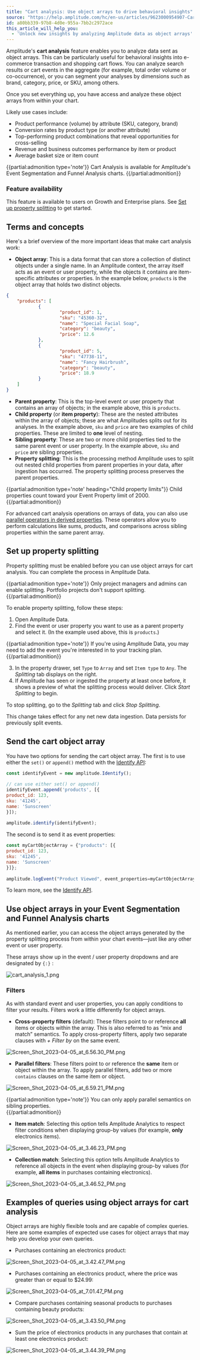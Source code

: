 ```yaml
---
title: "Cart analysis: Use object arrays to drive behavioral insights"
source: "https://help.amplitude.com/hc/en-us/articles/9623000954907-Cart-analysis-Use-object-arrays-to-drive-behavioral-insights"
id: a80bb339-97b8-4d0e-955a-7bb2c2972ace
this_article_will_help_you:
  - 'Unlock new insights by analyzing Amplitude data as object arrays'
---
```

Amplitude's **cart analysis** feature enables you to analyze data sent as object arrays. This can be particularly useful for behavioral insights into e-commerce transaction and shopping cart flows. You can analyze search results or cart events in the aggregate (for example, total order volume or co-occurrence), or you can segment your analyses by dimensions such as brand, category, price, or SKU, among others.

Once you set everything up, you have access and analyze these object arrays from within your chart. 

Likely use cases include:

* Product performance (volume) by attribute (SKU, category, brand)
* Conversion rates by product type (or another attribute)
* Top-performing product combinations that reveal opportunities for cross-selling
* Revenue and business outcomes performance by item or product
* Average basket size or item count

{{partial:admonition type='note'}}
Cart Analysis is available for Amplitude's Event Segmentation and Funnel Analysis charts.
{{/partial:admonition}}

### Feature availability

This feature is available to users on Growth and Enterprise plans. See [Set up property splitting](#set-up-property-splitting) to get started. 

## Terms and concepts

Here's a brief overview of the more important ideas that make cart analysis work:

* **Object array**: This is a data format that can store a collection of distinct objects under a single name. In an Amplitude context, the array itself acts as an event or user property, while the objects it contains are item-specific attributes or properties. In the example below, `products` is the object array that holds two distinct objects.

```json
{
	"products": [
			{
					"product_id": 1,
					"sku": "45360-32",
					"name": "Special Facial Soap",
					"category": "beauty",
					"price": 12.6
			},
			{
					"product_id": 5,
					"sku": "47738-11",
					"name": "Fancy Hairbrush",
					"category": "beauty",
					"price": 18.9
			}
	]
}
```

* **Parent property**: This is the top-level event or user property that contains an array of objects; in the example above, this is `products`.
* **Child property** (or **item property**): These are the nested attributes within the array of objects; these are what Amplitudes splits out for its analyses. In the example above, `sku` and `price` are two examples of child properties. These are limited to **one** level of nesting.
* **Sibling property**: These are two or more child properties tied to the same parent event or user property. In the example above, `sku` and `price` are sibling properties.
* **Property splitting**: This is the processing method Amplitude uses to split out nested child properties from parent properties in your data, after ingestion has occurred. The property splitting process preserves the parent properties.  
  
{{partial:admonition type='note' heading="Child property limits"}}
Child properties count toward your Event Property limit of 2000.
{{/partial:admonition}}

For advanced cart analysis operations on arrays of data, you can also use [parallel operators in derived properties](/docs/data/derived-properties#parallel-operators). These operators allow you to perform calculations like sums, products, and comparisons across sibling properties within the same parent array.

## Set up property splitting

Property splitting must be enabled before you can use object arrays for cart analysis. You can complete the process in Amplitude Data.

{{partial:admonition type='note'}}
Only project managers and admins can enable splitting. Portfolio projects don't support splitting.
{{/partial:admonition}}

To enable property splitting, follow these steps:

1. Open Amplitude Data.
2. Find the event or user property you want to use as a parent property and select it. (In the example used above, this is `products`.)  
  
  {{partial:admonition type='note'}}
  If you're using Amplitude Data, you may need to add the event you're interested in to your tracking plan.
  {{/partial:admonition}}

3. In the property drawer, set `Type` to `Array` and set `Item type` to `Any`. The *Splitting* tab displays on the right.
4. If Amplitude has seen or ingested the property at least once before, it shows a preview of what the splitting process would deliver. Click *Start Splitting* to begin.  
  
To stop splitting, go to the *Splitting* tab and click *Stop Splitting*.

This change takes effect for any net new data ingestion. Data persists for previously split events.

## Send the cart object array

You have two options for sending the cart object array. The first is to use either the `set()` or `append()` method with the [Identify API](/docs/apis/analytics/identify):

```js
const identifyEvent = new amplitude.Identify();  
  
// can use either set() or append()   
identifyEvent.append('products', [{  
product_id: 123,  
sku: '41245',  
name: 'Sunscreen'  
}]);  
  
amplitude.identify(identifyEvent);
```

The second is to send it as event properties:

```js
const myCartObjectArray = {"products": [{  
product_id: 123,  
sku: '41245',  
name: 'Sunscreen'   
}]};  
  
amplitude.logEvent("Product Viewed", event_properties=myCartObjectArray)
```

To learn more, see the [Identify API](/docs/apis/analytics/identify).

## Use object arrays in your Event Segmentation and Funnel Analysis charts

As mentioned earlier, you can access the object arrays generated by the property splitting process from within your chart events—just like any other event or user property.

These arrays show up in the event / user property dropdowns and are designated by `{:}` :

![cart_analysis_1.png](/docs/output/img/charts/cart-analysis-1-png.png)

### Filters

As with standard event and user properties, you can apply conditions to filter your results. Filters work a little differently for object arrays. 

* **Cross-property filters** (default): These filters point to or reference **all** items or objects within the array. This is also referred to as “mix and match” semantics. To apply cross-property filters, apply two separate clauses with *+ Filter by* on the same event.

![Screen_Shot_2023-04-05_at_6.56.30_PM.png](/docs/output/img/charts/screen-shot-2023-04-05-at-6-56-30-pm-png.png)

* **Parallel filters**: These filters point to or reference the **same** item or object within the array. To apply parallel filters, add two or more `contains` clauses on the same item or object.

![Screen_Shot_2023-04-05_at_6.59.21_PM.png](/docs/output/img/charts/screen-shot-2023-04-05-at-6-59-21-pm-png.png)  
  
{{partial:admonition type='note'}}
You can only apply parallel semantics on sibling properties.  
{{/partial:admonition}}

* **Item match**: Selecting this option tells Amplitude Analytics to respect filter conditions when displaying group-by values (for example, **only** electronics items).

![Screen_Shot_2023-04-05_at_3.46.23_PM.png](/docs/output/img/charts/screen-shot-2023-04-05-at-3-46-23-pm-png.png)

* **Collection match**: Selecting this option tells Amplitude Analytics to reference all objects in the event when displaying group-by values (for example, **all items** in purchases containing electronics).

![Screen_Shot_2023-04-05_at_3.46.52_PM.png](/docs/output/img/charts/screen-shot-2023-04-05-at-3-46-52-pm-png.png)

## Examples of queries using object arrays for cart analysis

Object arrays are highly flexible tools and are capable of complex queries. Here are some examples of expected use cases for object arrays that may help you develop your own queries.

* Purchases containing an electronics product:

![Screen_Shot_2023-04-05_at_3.42.47_PM.png](/docs/output/img/charts/screen-shot-2023-04-05-at-3-42-47-pm-png.png)

* Purchases containing an electronics product, where the price was greater than or equal to $24.99:

![Screen_Shot_2023-04-05_at_7.01.47_PM.png](/docs/output/img/charts/screen-shot-2023-04-05-at-7-01-47-pm-png.png)

* Compare purchases containing seasonal products to purchases containing beauty products:

![Screen_Shot_2023-04-05_at_3.43.50_PM.png](/docs/output/img/charts/screen-shot-2023-04-05-at-3-43-50-pm-png.png)

* Sum the price of electronics products in any purchases that contain at least one electronics product:

![Screen_Shot_2023-04-05_at_3.44.39_PM.png](/docs/output/img/charts/screen-shot-2023-04-05-at-3-44-39-pm-png.png)
